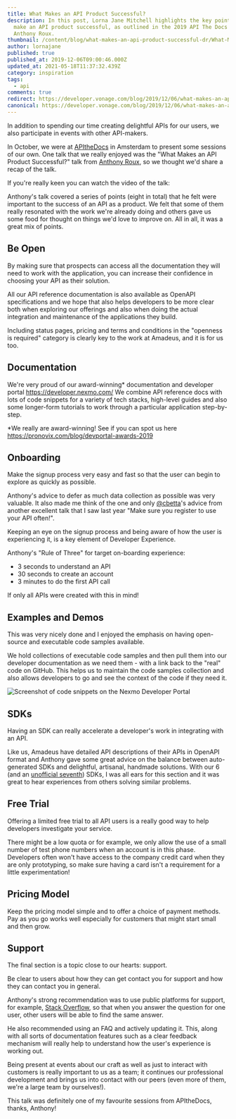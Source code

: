 ```yaml
---
title: What Makes an API Product Successful?
description: In this post, Lorna Jane Mitchell highlights the key points that
  make an API product successful, as outlined in the 2019 API The Docs talk by
  Anthony Roux.
thumbnail: /content/blog/what-makes-an-api-product-successful-dr/What-Makes-a-Great-API-Product_1200x600.png
author: lornajane
published: true
published_at: 2019-12-06T09:00:46.000Z
updated_at: 2021-05-18T11:37:32.439Z
category: inspiration
tags:
  - api
comments: true
redirect: https://developer.vonage.com/blog/2019/12/06/what-makes-an-api-product-successful-dr
canonical: https://developer.vonage.com/blog/2019/12/06/what-makes-an-api-product-successful-dr
---
```

In addition to spending our time creating delightful APIs for our users, we also participate in events with other API-makers.

In October, we were at [APItheDocs](https://apithedocs.org/amsterdam-2019) in Amsterdam to present some sessions of our own. One talk that we really enjoyed was the "What Makes an API Product Successful?" talk from [Anthony Roux](https://twitter.com/anthonyroux_), so we thought we'd share a recap of the talk.

If you're really keen you can watch the video of the talk:

<youtube id="4mHIokNJ_sY"></youtube>

Anthony's talk covered a series of points (eight in total) that he felt were important to the success of an API as a product. We felt that some of them really resonated with the work we're already doing and others gave us some food for thought on things we'd love to improve on. All in all, it was a great mix of points.

## Be Open

By making sure that prospects can access all the documentation they will need to work with the application, you can increase their confidence in choosing your API as their solution.

All our API reference documentation is also available as OpenAPI specifications and we hope that also helps developers to be more clear both when exploring our offerings and also when doing the actual integration and maintenance of the applications they build.

Including status pages, pricing and terms and conditions in the "openness is required" category is clearly key to the work at Amadeus, and it is for us too.

## Documentation

We're very proud of our award-winning* documentation and developer portal <https://developer.nexmo.com/> We combine API reference docs with lots of code snippets for a variety of tech stacks, high-level guides and also some longer-form tutorials to work through a particular application step-by-step.

\*We really are award-winning! See if you can spot us here <https://pronovix.com/blog/devportal-awards-2019>

## Onboarding

Make the signup process very easy and fast so that the user can begin to explore as quickly as possible.

Anthony's advice to defer as much data collection as possible was very valuable. It also made me think of the one and only [@cbetta](https://twitter.com/cbetta)'s advice from another excellent talk that I saw last year "Make sure you register to use your API often!".

Keeping an eye on the signup process and being aware of how the user is experiencing it, is a key element of Developer Experience.

Anthony's "Rule of Three" for target on-boarding experience:

* 3 seconds to understand an API
* 30 seconds to create an account
* 3 minutes to do the first API call

If only all APIs were created with this in mind!

## Examples and Demos

This was very nicely done and I enjoyed the emphasis on having open-source and executable code samples available.

We hold collections of executable code samples and then pull them into our developer documentation as we need them - with a link back to the "real" code on GitHub. This helps us to maintain the code samples collection and also allows developers to go and see the context of the code if they need it.

![Screenshot of code snippets on the Nexmo Developer Portal](/content/blog/what-makes-an-api-product-successful/code-snippets.png)

## SDKs

Having an SDK can really accelerate a developer's work in integrating with an API.

Like us, Amadeus have detailed API descriptions of their APIs in OpenAPI format and Anthony gave some great advice on the balance between auto-generated SDKs and delightful, artisanal, handmade solutions. With our 6 (and an [unofficial seventh](https://github.com/nexmo-community/nexmo-go)) SDKs, I was all ears for this section and it was great to hear experiences from others solving similar problems.

## Free Trial

Offering a limited free trial to all API users is a really good way to help developers investigate your service.

There might be a low quota or for example, we only allow the use of a small number of test phone numbers when an account is in this phase. Developers often won't have access to the company credit card when they are only prototyping, so make sure having a card isn't a requirement for a little experimentation!

## Pricing Model

Keep the pricing model simple and to offer a choice of payment methods. Pay as you go works well especially for customers that might start small and then grow.

## Support

The final section is a topic close to our hearts: support.

Be clear to users about how they can get contact you for support and how they can contact you in general.

Anthony's strong recommendation was to use public platforms for support, for example, [Stack Overflow](https://www.stackoverflow.com), so that when you answer the question for one user, other users will be able to find the same answer.

He also recommended using an FAQ and actively updating it. This, along with all sorts of documentation features such as a clear feedback mechanism will really help to understand how the user's experience is working out.

Being present at events about our craft as well as just to interact with customers is really important to us as a team; it continues our professional development and brings us into contact with our peers (even more of them, we're a large team by ourselves!).

This talk was definitely one of my favourite sessions from APItheDocs, thanks, Anthony!